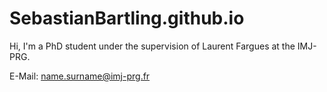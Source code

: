 # SebastianBartling.github.io

Hi, I'm a PhD student under the supervision of Laurent Fargues at the IMJ-PRG. 

E-Mail: name.surname@imj-prg.fr
